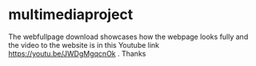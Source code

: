 # multimediaproject
The webfullpage download showcases how the webpage looks fully and the video to the website is in this Youtube link
https://youtu.be/JWDgMgqcnOk
. Thanks 

